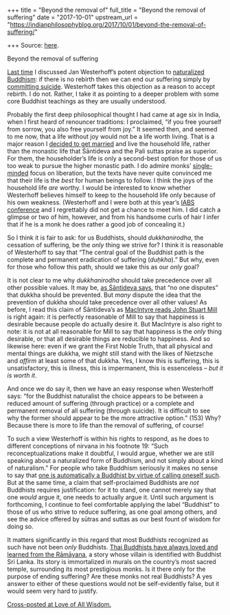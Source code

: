 +++
title = "Beyond the removal of"
full_title = "Beyond the removal of suffering"
date = "2017-10-01"
upstream_url = "https://indianphilosophyblog.org/2017/10/01/beyond-the-removal-of-suffering/"

+++
Source: [here](https://indianphilosophyblog.org/2017/10/01/beyond-the-removal-of-suffering/).

Beyond the removal of suffering

[Last
time](http://loveofallwisdom.com/blog/2017/09/in-defence-of-buddhism-without-rebirth)
I discussed Jan Westerhoff’s potent objection to [naturalized
Buddhism](http://loveofallwisdom.com/blog/2012/04/good-karma-as-eudaimonia/):
if there is no rebirth then we can end our suffering simply by
[committing
suicide](http://loveofallwisdom.com/blog/2010/01/without-rebirth-suicide/).
Westerhoff takes this objection as a reason to accept rebirth. I do not.
Rather, I take it as pointing to a deeper problem with some core
Buddhist teachings as they are usually understood.

Probably the first deep philosophical thought I had came at age six in
India, when I first heard of renouncer traditions: I proclaimed, “if you
free yourself from sorrow, you also free yourself from joy.” It seemed
then, and seemed to me now, that a life without joy would not be a life
worth living. That is a major reason I [decided to get
married](http://loveofallwisdom.com/blog/2009/09/why-im-getting-married/)
and live the household life, rather than the monastic life that
Śāntideva and the Pali suttas praise as superior. For them, the
householder’s life is only a second-best option for those of us too weak
to pursue the higher monastic path. I do admire monks’
[single-minded](http://loveofallwisdom.com/blog/2011/11/philosophical-single-mindedness-2/)
focus on liberation, but the texts have never quite convinced me that
their life is the *best* for human beings to follow. I think the joys of
the household life *are* worthy. I would be interested to know whether
Westerhoff believes himself to keep to the household life only because
of his own weakness. (Westerhoff and I were both at this year’s [IABS
conference](http://www.iabs2017-uoft.ca/) and I regrettably did not get
a chance to meet him. I did catch a glimpse or two of him, however, and
from his handsome curls of hair I infer that if he is a monk he does
rather a good job of concealing it.)

So I think it is fair to ask: for us Buddhists, should *dukkhanirodha*,
the cessation of suffering, be the *only* thing we strive for? I think
it is reasonable of Westerhoff to say that “The central goal of the
Buddhist path is the complete and permanent eradication of suffering
(*duḥkha*).” But why, even for those who follow this path, should we
take this as our *only* goal?

It is not clear to me why *dukkhanirodha* should take precedence over
all other possible values. It may be, [as Śāntideva
says](http://loveofallwisdom.com/blog/2011/10/the-buddhist-problem-of-value/),
that “no one disputes” that dukkha should be prevented. But *many*
dispute the idea that the prevention of dukkha should take precedence
over all other values! As before, I read this claim of Śāntideva’s as
[MacIntyre reads John Stuart
Mill](http://loveofallwisdom.com/blog/2011/10/the-buddhist-problem-of-value/)
is right again: it is perfectly reasonable of Mill to say that happiness
is desirable because people do actually desire it. But MacIntyre is also
right to note: it is not at all reasonable for Mill to say that
happiness is the *only* thing desirable, or that all desirable things
are reducible to happiness. And so likewise here: even if we grant the
First Noble Truth, that all physical and mental things are dukkha, we
might still stand with the likes of Nietzsche and *affirm* at least some
of that dukkha. Yes, I know this is suffering, this is unsatisfactory,
this is illness, this is impermanent, this is essenceless – *but it is
worth it*.

And once we do say it, then we have an easy response when Westerhoff
says: “for the Buddhist naturalist the choice appears to be between a
reduced amount of suffering (through practice) or a complete and
permanent removal of all suffering (through suicide). It is difficult to
see why the former should appear to be the more attractive option.”
(153) Why? Because there is more to life than the removal of suffering,
of course!

To such a view Westerhoff is within his rights to respond, as he does to
different conceptions of nirvana in his footnote 19: “Such
reconceptualizations make it doubtful, I would argue, whether we are
still speaking about a naturalized form of Buddhism, and not simply
about a kind of naturalism.” For people who take Buddhism seriously it
makes no sense to say that [one is automatically a Buddhist by virtue of
calling oneself
such](http://loveofallwisdom.com/blog/2009/09/youre-no-buddhist/). But
at the same time, a claim that self-proclaimed Buddhists are *not*
Buddhists requires justification: for it to stand, one cannot merely say
that one *would* argue it, one needs to actually argue it. Until such
argument is forthcoming, I continue to feel comfortable applying the
label “Buddhist” to those of us who strive to reduce suffering, as one
goal among others, and see the advice offered by sūtras and suttas as
our best fount of wisdom for doing so.

It matters significantly in this regard that most Buddhists recognized
as such have not been *only* Buddhists. [Thai Buddhists have always
loved and learned from the
Rāmāyana](http://loveofallwisdom.com/blog/2013/12/the-christian-christmas/),
a story whose villain is identified with Buddhist Sri Lanka. Its story
is immortalized in murals on the country’s most sacred temple,
surrounding its most prestigious monks. Is it there only for the purpose
of ending suffering? Are these monks not real Buddhists? A yes answer to
either of these questions would not be self-evidently false, but it
would seem very hard to justify.

[Cross-posted at Love of All
Wisdom.](http://loveofallwisdom.com/blog/2017/10/beyond-the-removal-of-suffering/)
